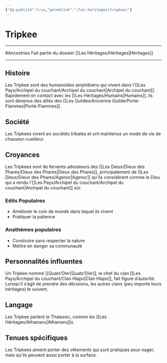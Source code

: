 ```yaml
---
{"dg-publish":true,"permalink":"/les-heritages/tripkee/"}
---
```


# Tripkee
---
#Ancestries 
Fait partie du dossier [[Les Héritages/Héritages\|Héritages]]

-------
## Histoire
Les Tripkee sont des humanoïdes amphibiens qui vivent dans l'[[Les Pays/Archipel du couchant/Archipel du couchant\|Archipel du couchant]]. Rapidement en contact avec les [[Les Héritages/Humains\|Humains]], ils sont devenus des alliés des [[Les Guildes/Ancienne Guilde/Porte-Flammes\|Porte-Flammes]].
## Société
Les Tripkees vivent en sociétés tribales et ont maintenus un mode de vie de chasseur-cueilleur.
## Croyances
Les Tripkees sont de fervents adorateurs des [[Les Dieux/Dieux des Phares/Dieux des Phares\|Dieux des Phares]], principalement de [[Les Dieux/Dieux des Phares/Agenor\|Agenor]] qu'ils considèrent comme le Dieu qui a rendu l'[[Les Pays/Archipel du couchant/Archipel du couchant\|Archipel du couchant]] sûr.
### Edits Populaires
- Améliorer le coin de monde dans lequel ils vivent
- Pratiquer la patience
### Anathèmes populaires
- Construire sans respecter la nature
- Mettre en danger sa communauté
## Personnalités influentes
Un Tripkee nommé [[Quats’Oler\|Quats’Oler]], le chef du clan [[Les Pays/Archipel du couchant/Clan Hlapo\|Clan Hlapo]], fait figure d’autorité. Lorsqu’il s’agit de prendre des décisions, les autres clans (peu importe leurs héritages) le suivent.
## Langage
Les Tripkee parlent le Thalassic, comme les [[Les Héritages/Athamaru\|Athamaru]]s.
## Tenues spécifiques
Les Tripkees aiment porter des vêtements qui sont pratiques pour nager, mais qu'ils peuvent aussi porter à la surface.